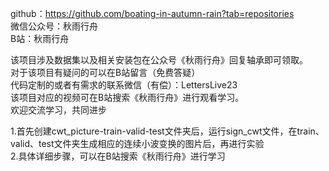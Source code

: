 github：https://github.com/boating-in-autumn-rain?tab=repositories  
微信公众号：秋雨行舟  
B站：秋雨行舟  

该项目涉及数据集以及相关安装包在公众号《秋雨行舟》回复轴承即可领取。  
对于该项目有疑问的可以在B站留言（免费答疑）  
代码定制的或者有需求的联系微信（有偿）：LettersLive23  
该项目对应的视频可在B站搜索《秋雨行舟》进行观看学习。  
欢迎交流学习，共同进步



1.首先创建cwt_picture-train-valid-test文件夹后，运行sign_cwt文件，在train、valid、test文件夹生成相应的连续小波变换的图片后，再进行实验  
2.具体详细步骤，可以在B站搜索《秋雨行舟》进行学习

